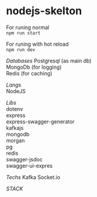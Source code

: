 # nodejs-skelton

For runing normal  
```npm run start```

For runing with hot reload   
```npm run dev```


*Databases*
Postgresql (as main db)  
MongoDb (for logging)  
Redis (for caching)

*Langs*  
NodeJS

*Libs*  
dotenv   
express  
express-swagger-generator  
kafkajs  
mongodb  
morgan  
pg      
redis  
swagger-jsdoc  
swagger-ui-expres  

*Techs*
Kafka
Socket.io

*STACK*

